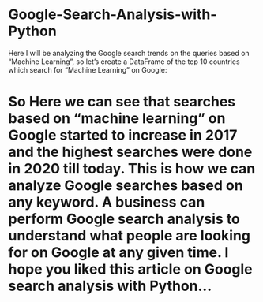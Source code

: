 # Google-Search-Analysis-with-Python
Here I will be analyzing the Google search trends on the queries based on “Machine Learning”, so let’s create a DataFrame of the top 10 countries which search for “Machine Learning” on Google:
# So Here we can see that searches based on “machine learning” on Google started to increase in 2017 and the highest searches were done in 2020 till today. This is how we can analyze Google searches based on any keyword. A business can perform Google search analysis to understand what people are looking for on Google at any given time. I hope you liked this article on Google search analysis with Python...
